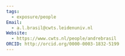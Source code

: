 ```yaml
---
tags:
  - exposure/people
Email:
  - a.l.brasil@cwts.leidenuniv.nl
Website:
  - https://www.cwts.nl/people/andrebrasil
ORCID: http://orcid.org/0000-0003-1832-5199
---
```

